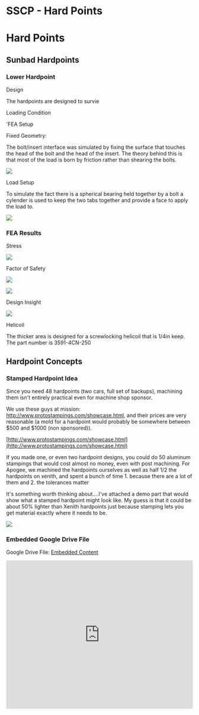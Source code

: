 # SSCP - Hard Points

# Hard Points

## Sunbad Hardpoints

[](#h.8dcrmiq5yuyh)

### Lower Hardpoint

[](#h.r3fl4ru56dwe)

Design

The hardpoints are designed to survie

Loading Condition

'FEA Setup

Fixed Geometry:

The bolt/insert interface was simulated by fixing the surface that touches the head of the bolt and the head of the insert. The theory behind this is that most of the load is born by friction rather than shearing the bolts. 

![](../../../../../assets/image_3c41b02c93.png)

Load Setup

To simulate the fact there is a spherical bearing held together by a bolt a cylender is used to keep the two tabs together and provide a face to apply the load to. 

![](../../../../../assets/image_20a541a502.png)

### FEA Results

[](#h.f1mb5nb99psg)

Stress

![](../../../../../assets/image_68547d0fd4.png)

Factor of Safety

![](../../../../../assets/image_4674f2c93f.png)

![](../../../../../assets/image_b3bcfc2529.png)

Design Insight

![](../../../../../assets/image_535c0a8c38.png)

Helicoil 

The thicker area is designed for a screwlocking helicoil that is 1/4in keep. The part number is 3591-4CN-250 

## Hardpoint Concepts

[](#h.55mi8at4zjav)

### Stamped Hardpoint Idea

[](#h.4zw986nzu51w)

Since you need 48 hardpoints (two cars, full set of backups), machining them isn't entirely practical even for machine shop sponsor.

We use these guys at mission: http://www.protostampings.com/showcase.html, and their prices are very reasonable (a mold for a hardpoint would probably be somewhere between $500 and $1000 (non sponsored)).

[http://www.protostampings.com/showcase.html](http://www.protostampings.com/showcase.html)

If you made one, or even two hardpoint designs, you could do 50 aluminum stampings that would cost almost no money, even with post machining. For Apogee, we machined the hardpoints ourselves as well as half 1/2 the hardpoints on xenith, and spent a bunch of time 1. because there are a lot of them and 2. the tolerances matter

It's something worth thinking about....I've attached a demo part that would show what a stamped hardpoint might look like. My guess is that it could be about 50% lighter than Xenith hardpoints just because stamping lets you get material exactly where it needs to be.

![](../../../../../assets/image_bc840e1f9b.png)

[](https://drive.google.com/folderview?id=1C217aRAmt-fJX0F-iuUKZTv2j-qbZ9FC)

### Embedded Google Drive File

Google Drive File: [Embedded Content](https://drive.google.com/embeddedfolderview?id=1C217aRAmt-fJX0F-iuUKZTv2j-qbZ9FC#list)

<iframe width="100%" height="400" src="https://drive.google.com/embeddedfolderview?id=1C217aRAmt-fJX0F-iuUKZTv2j-qbZ9FC#list" frameborder="0"></iframe>

